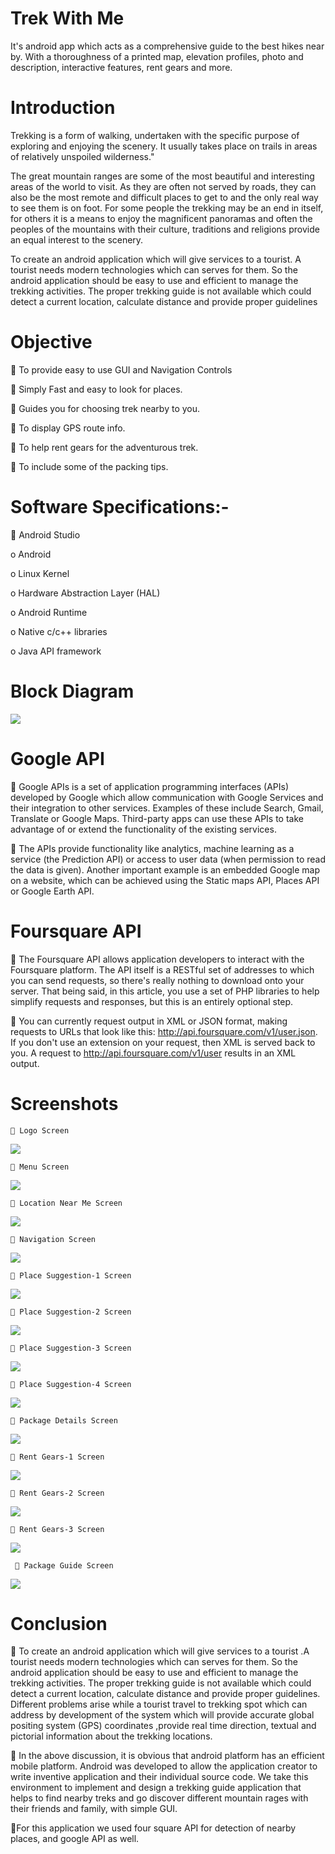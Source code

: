 # Trek With Me
It's android app which acts as a comprehensive guide to the best hikes near by. With a thoroughness of a printed map, elevation profiles, photo and description, interactive features, rent gears and more.

# Introduction

Trekking is a form of walking, undertaken with the specific purpose of exploring and enjoying the scenery. It usually takes place on trails in areas of relatively unspoiled wilderness."

The great mountain ranges are some of the most beautiful and interesting areas of the world to visit. As they are often not served by roads, they can also be the most remote and difficult places to get to and the only real way to see them is on foot. For some people the trekking may be an end in itself, for others it is a means to enjoy the magnificent panoramas and often the peoples of the mountains with their culture, traditions and religions provide an equal interest to the scenery.

To create an android application which will give services to a tourist. A tourist needs modern technologies which can serves for them. So the android application should be easy to use and efficient to manage the trekking activities. The proper trekking guide is not available which could detect a current location, calculate distance and provide proper guidelines

# Objective

	To provide easy to use GUI and Navigation Controls

	 Simply Fast and easy to look for places.

	 Guides you for choosing trek nearby to you.

	To display GPS route info.

	To help rent gears for the adventurous trek.

	To include some of the packing tips.

# Software Specifications:-

	Android Studio

  o Android
  
  o	Linux Kernel
  
  o	Hardware Abstraction Layer (HAL)
  
  o	Android Runtime
  
  o	Native c/c++ libraries
  
  o	Java API framework
  
# Block Diagram

![](Images/BlockDiagram.png)

# Google API

   Google APIs is a set of application programming interfaces (APIs) developed by Google which allow communication with Google Services and their integration to other services. Examples of these include Search, Gmail, Translate or Google Maps. Third-party apps can use these APIs to take advantage of or extend the functionality of the existing services.

  	The APIs provide functionality like analytics, machine learning as a service (the Prediction API) or access to user data (when permission to read the data is given). Another important example is an embedded Google map on a website, which can be achieved using the Static maps API, Places API or Google Earth API.
  
# Foursquare API

  The Foursquare API allows application developers to interact with the Foursquare platform. The API itself is a RESTful set of addresses to which you can send requests, so there's really nothing to download onto your server. That being said, in this article, you use a set of PHP libraries to help simplify requests and responses, but this is an entirely optional step.
 
  You can currently request output in XML or JSON format, making requests to URLs that look like this: http://api.foursquare.com/v1/user.json. If you don't use an extension on your request, then XML is served back to you. A request to http://api.foursquare.com/v1/user results in an XML output.
 
 # Screenshots
    
     Logo Screen
 ![](Images/Logo.png)
 
     Menu Screen
 ![](Images/Menu.png)
  
     Location Near Me Screen
  ![](Images/LocationNearMe1.png) 
  
     Navigation Screen
  ![](Images/Navigation.png) 
  
     Place Suggestion-1 Screen
  ![](Images/PlaceSuggestion1.png)
  
     Place Suggestion-2 Screen
  ![](Images/PlaceSuggestion2.png)
  
     Place Suggestion-3 Screen
  ![](Images/PlaceSuggestion3.png)
  
     Place Suggestion-4 Screen
  ![](Images/PlaceSuggestion4.png)
  
     Package Details Screen
  ![](Images/PackageDetails.png)
  
     Rent Gears-1 Screen
  ![](Images/RentGears1.png)
  
     Rent Gears-2 Screen
  ![](Images/RentGears2.png)
  
     Rent Gears-3 Screen
  ![](Images/RentGears3.png)
  
      Package Guide Screen
  ![](Images/PackageGuide.png)
    
 # Conclusion
 
  To create an android application which will give services to a tourist .A tourist needs modern technologies which can serves for them. So the android application should be easy to use and efficient to manage the trekking activities. The proper trekking guide is not available which could detect a current location, calculate distance and provide proper guidelines. Different problems arise while a tourist travel to trekking spot which can address by development of the system which will provide accurate global positing system (GPS) coordinates ,provide real time direction, textual and pictorial information about the trekking locations. 
 
   In the above discussion, it is obvious that android platform has an efficient mobile platform. Android was developed to allow the application creator to write inventive application and their individual source code. We take this environment to implement and design a trekking guide application that helps to find nearby treks and go discover different mountain rages with their friends and family, with simple GUI.
  
  For this application we used four square API for detection of nearby places, and google API as well.
  
  

 
 
 
 

